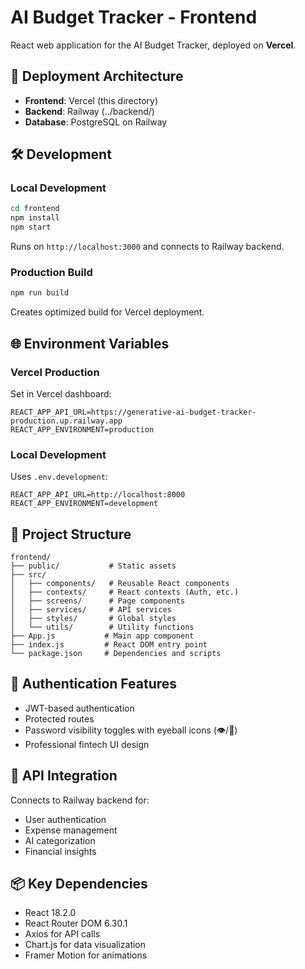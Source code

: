 # AI Budget Tracker - Frontend

React web application for the AI Budget Tracker, deployed on **Vercel**.

## 🚀 Deployment Architecture

- **Frontend**: Vercel (this directory)
- **Backend**: Railway (../backend/)
- **Database**: PostgreSQL on Railway

## 🛠️ Development

### Local Development
```bash
cd frontend
npm install
npm start
```
Runs on `http://localhost:3000` and connects to Railway backend.

### Production Build
```bash
npm run build
```
Creates optimized build for Vercel deployment.

## 🌐 Environment Variables

### Vercel Production
Set in Vercel dashboard:
```
REACT_APP_API_URL=https://generative-ai-budget-tracker-production.up.railway.app
REACT_APP_ENVIRONMENT=production
```

### Local Development
Uses `.env.development`:
```
REACT_APP_API_URL=http://localhost:8000
REACT_APP_ENVIRONMENT=development
```

## 📁 Project Structure

```
frontend/
├── public/           # Static assets
├── src/
│   ├── components/   # Reusable React components
│   ├── contexts/     # React contexts (Auth, etc.)
│   ├── screens/      # Page components
│   ├── services/     # API services
│   ├── styles/       # Global styles
│   └── utils/        # Utility functions
├── App.js           # Main app component
├── index.js         # React DOM entry point
└── package.json     # Dependencies and scripts
```

## 🔐 Authentication Features

- JWT-based authentication
- Protected routes
- Password visibility toggles with eyeball icons (👁️/🙈)
- Professional fintech UI design

## 🔗 API Integration

Connects to Railway backend for:
- User authentication
- Expense management
- AI categorization
- Financial insights

## 📦 Key Dependencies

- React 18.2.0
- React Router DOM 6.30.1
- Axios for API calls
- Chart.js for data visualization
- Framer Motion for animations
